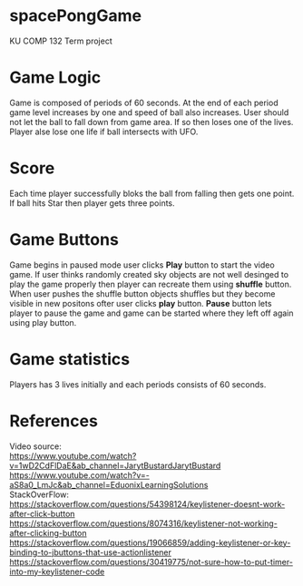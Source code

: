 # spacePongGame
KU COMP 132 Term project

# Game Logic
Game is composed of periods of 60 seconds. At the end of each period game level increases by one and speed of ball also increases. 
User should not let the ball to fall down from game area. If so then loses one of the lives. Player alse lose one life if 
ball intersects with UFO. 

# Score 
Each time player successfully bloks the ball from falling then gets one point. If ball hits Star then player gets three points. 


# Game Buttons
Game begins in paused mode user clicks **Play** button to start the video game. If user thinks randomly created sky objects are not well desinged to play the game properly then player can recreate them using **shuffle** button. When user pushes the shuffle button objects shuffles but they become visible in new positons ofter user clicks **play** button. **Pause** button lets player to pause the game and game can be started where they left off again using play button.  


# Game statistics
Players has 3 lives initially and each periods consists of 60 seconds. 

# References
Video source: <br>
https://www.youtube.com/watch?v=1wD2CdFlDaE&ab_channel=JarytBustardJarytBustard <br>
            https://www.youtube.com/watch?v=-aS8a0_LmJc&ab_channel=EduonixLearningSolutions <br>
StackOverFlow: <br>
            https://stackoverflow.com/questions/54398124/keylistener-doesnt-work-after-click-button <br>
            https://stackoverflow.com/questions/8074316/keylistener-not-working-after-clicking-button <br>
            https://stackoverflow.com/questions/19066859/adding-keylistener-or-key-binding-to-jbuttons-that-use-actionlistener <br>
            https://stackoverflow.com/questions/30419775/not-sure-how-to-put-timer-into-my-keylistener-code
            
